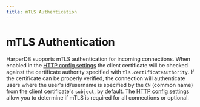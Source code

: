 ```yaml
---
title: mTLS Authentication
---
```


# mTLS Authentication

HarperDB supports mTLS authentication for incoming connections. When enabled in the [HTTP config settings](../../deployments/configuration#http) the client certificate will be checked against the certificate authority specified with `tls.certificateAuthority`. If the certificate can be properly verified, the connection will authenticate users where the user's id/username is specified by the `CN` (common name) from the client certificate's `subject`, by default. The [HTTP config settings](../../deployments/configuration#http) allow you to determine if mTLS is required for all connections or optional.